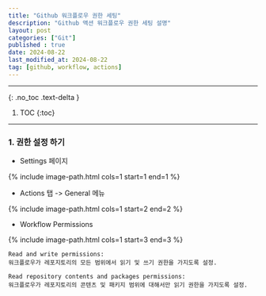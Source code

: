 ```yaml
---
title: "Github 워크플로우 권한 세팅"
description: "Github 액션 워크플로우 권한 세팅 설명"
layout: post
categories: ["Git"]
published : true
date: 2024-08-22
last_modified_at: 2024-08-22
tag: [github, workflow, actions]
---
```

---
{: .no_toc .text-delta }

1. TOC
{:toc}
---

<!-- 글의 제목은 ##
    나머지 큰 제목은 ###
    이후 나머지는 3개이상 -->

### 1. 권한 설정 하기

- Settings 페이지

{% include image-path.html cols=1 start=1 end=1 %}

- Actions 탭 -> General 메뉴

{% include image-path.html cols=1 start=2 end=2 %}

- Workflow Permissions

{% include image-path.html cols=1 start=3 end=3 %}

```
Read and write permissions: 
워크플로우가 레포지토리의 모든 범위에서 읽기 및 쓰기 권한을 가지도록 설정.

Read repository contents and packages permissions: 
워크플로우가 레포지토리의 콘텐츠 및 패키지 범위에 대해서만 읽기 권한을 가지도록 설정.
```
<br>
<br>